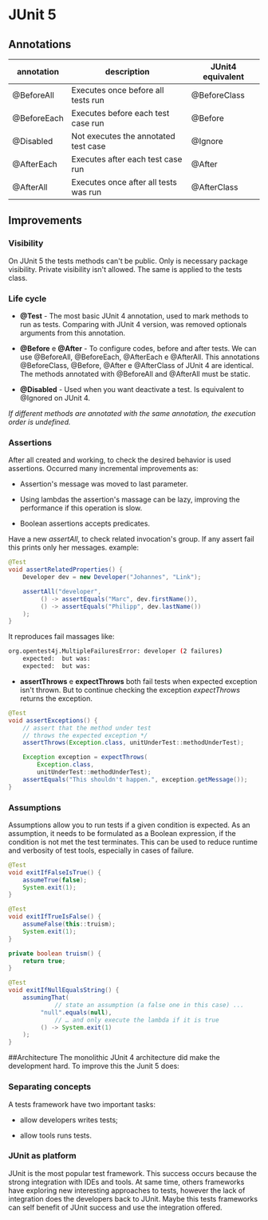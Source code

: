 # JUnit 5

## Annotations

|annotation            |description                                    |JUnit4 equivalent  |
|----------------------|-----------------------------------------------|-------------------|
|@BeforeAll            |Executes once before all tests run             |@BeforeClass       |
|@BeforeEach           |Executes before each test case run             |@Before            |
|@Disabled             |Not executes the annotated test case           |@Ignore            |
|@AfterEach            |Executes after each test case run              |@After             |
|@AfterAll             |Executes once after all tests was run          |@AfterClass        |

## Improvements

### Visibility
On JUnit 5 the tests methods can't be public. 
Only is necessary package visibility. 
Private visibility isn't allowed. 
The same is applied to the tests class.

### Life cycle

* **@Test** - The most basic JUnit 4 annotation, used to mark methods to run as tests.
Comparing with JUnit 4  version, was removed optionals arguments from this annotation.

* **@Before** e **@After** - To configure codes, before and after tests. We can use @BeforeAll, @BeforeEach, @AfterEach e @AfterAll.
This annotations @BeforeClass, @Before, @After e @AfterClass of JUnit 4 are identical. The methods annotated with @BeforeAll and @AfterAll 
must be static. 

* **@Disabled** - Used when you want deactivate a test. Is equivalent to @Ignored on JUnit 4.

*If different methods are annotated with the same annotation, the execution order is undefined.*

### Assertions
After all created and working, to check the desired behavior is used assertions. Occurred many incremental improvements as:

* Assertion's message was moved to last parameter.

* Using lambdas the assertion's massage can be lazy, improving the performance if this operation is slow.

* Boolean assertions accepts predicates.

Have a new *assertAll*, to check related invocation's group. If any assert fail this prints only her messages. example:
```java
@Test
void assertRelatedProperties() {
    Developer dev = new Developer("Johannes", "Link");

    assertAll("developer",
   		 () -> assertEquals("Marc", dev.firstName()),
   		 () -> assertEquals("Philipp", dev.lastName())
    );
}
```

It reproduces fail massages like:

```bash
org.opentest4j.MultipleFailuresError: developer (2 failures)
    expected:  but was: 
    expected:  but was:
```

* **assertThrows** e **expectThrows** both fail tests when expected exception isn't thrown. But to continue
checking the exception *expectThrows* returns the exception.

```java
@Test
void assertExceptions() {
    // assert that the method under test
    // throws the expected exception */
    assertThrows(Exception.class, unitUnderTest::methodUnderTest);

    Exception exception = expectThrows(
        Exception.class,
        unitUnderTest::methodUnderTest);
    assertEquals("This shouldn't happen.", exception.getMessage());
}
```

### Assumptions
Assumptions allow you to run tests if a given condition is expected.
As an assumption, it needs to be formulated as a Boolean expression, if the condition is not met the test terminates.
This can be used to reduce runtime and verbosity of test tools, especially in cases of failure.

```java
@Test
void exitIfFalseIsTrue() {
    assumeTrue(false);
    System.exit(1);
}

@Test
void exitIfTrueIsFalse() {
    assumeFalse(this::truism);
    System.exit(1);
}

private boolean truism() {
    return true;
}

@Test
void exitIfNullEqualsString() {
    assumingThat(
             // state an assumption (a false one in this case) ...
   		 "null".equals(null),
             // … and only execute the lambda if it is true
   		 () -> System.exit(1)
    );
}
```

##Architecture
The monolithic JUnit 4 architecture did make the development hard. To improve this the Junit 5 does:

### Separating concepts
A tests framework have two important tasks:

* allow developers writes tests;

* allow tools runs tests.

### JUnit as platform
JUnit is the most popular test framework. This success occurs because the strong integration with IDEs and tools.
At same time, others frameworks have exploring new interesting approaches to tests, however the lack of integration does the
developers back to JUnit. Maybe this tests frameworks can self benefit of JUnit success and use the integration offered. 
